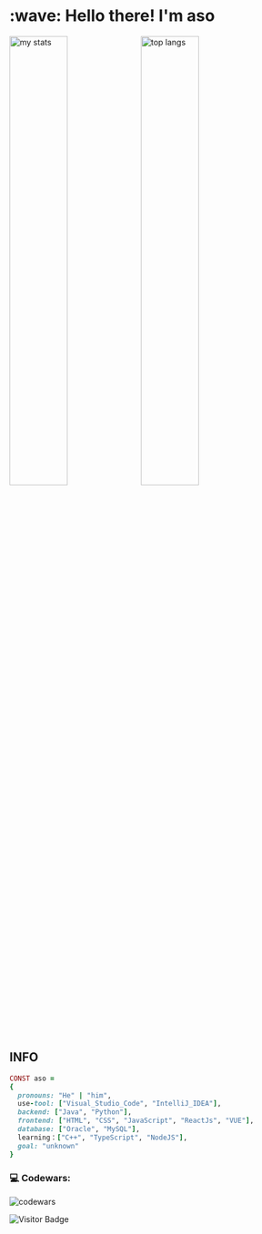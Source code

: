 <h1 align="left" id="macropower-title">:wave: Hello there! I'm aso</h1>
  <img alt="my stats" width="45%" src="https://github-readme-stats.vercel.app/api?username=aso-off&show_icons=true&theme=dracula"/>
  <img alt="top langs" width="45%" src="https://github-readme-stats.vercel.app/api/top-langs/?username=aso-off&layout=compact&theme=dracula"/>

## INFO
```ruby
CONST aso =
{
  pronouns: "He" | "him",
  use-tool: ["Visual_Studio_Code", "IntelliJ_IDEA"],
  backend: ["Java", "Python"],
  frontend: ["HTML", "CSS", "JavaScript", "ReactJs", "VUE"],
  database: ["Oracle", "MySQL"],
  learning：["C++", "TypeScript", "NodeJS"],
  goal: "unknown"
}
```
### 💻 Codewars:

![codewars](https://www.codewars.com/users/skanda/badges/large)

![Visitor Badge](https://visitor-badge.laobi.icu/badge?page_id=aso-off)
